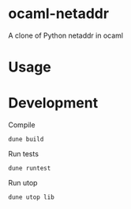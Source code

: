 # ocaml-netaddr
A clone of Python netaddr in ocaml

# Usage

# Development

Compile 
```
dune build
```

Run tests
```
dune runtest
```

Run utop
```
dune utop lib
```
